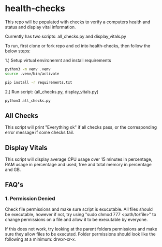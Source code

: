 # health-checks

This repo will be populated with checks to verify a computers health and
status and display vital information.

Currently has two scripts: all_checks.py and display_vitals.py

To run, first clone or fork repo and cd into health-checks, then follow the below steps:

1.) Setup virtual environemnt and install requirements

```sh
python3 -m venv .venv
source .venv/bin/activate

pip install -r requirements.txt
```

2.) Run script: (all_checks.py, display_vitals.py)

```sh
python3 all_checks.py
```

## All Checks

This script will print "Everything ok" if all checks pass,
or the corresponding error message if some checks fail.

## Display Vitals

This script will display average CPU usage over 15 minutes in percentage,
RAM usage in percentage and used, free and total memory in percentage and GB.

## FAQ's

### **1. Permission Denied**

Check file permissions and make sure script is exucutable. All files should be executable, however if not,
try using "sudo chmod 777 <path/to/file>" to change permissions on a file and allow it to be executable by
everyone.

If this does not work, try looking at the parent folders permissions and make sure they allow files to
be executed. Folder permissions should look like the following at a minimum: drwxr-xr-x.
